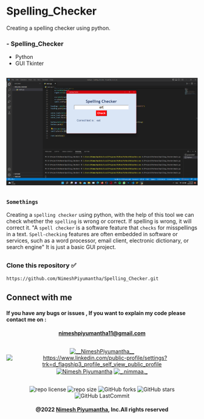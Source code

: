 # Spelling_Checker
Creating a spelling checker using python.

### - Spelling_Checker

* Python
* GUI Tkinter

##
![alt text](https://github.com/NimeshPiyumantha/Spelling_Checker/blob/master/Capture.png)
##

### `Somethings`

Creating a `spelling checker` using python, with the help of this tool we can check whether the `spelling` is wrong or correct. If spelling is wrong, it will correct it. "A `spell checker` is a software feature that `checks` for misspellings in a text. `Spell-checking` features are often embedded in software or services, such as a word processor, email client, electronic dictionary, or search engine" It is just a basic GUI project.

##

### 
### Clone this repository ✅
```md
https://github.com/NimeshPiyumantha/Spelling_Checker.git
```
##  Connect with me
#### If you have any bugs or issues , If you want to explain my code please contact me on :
<div align="center">

#### nimeshpiyumantha11@gmail.com
</div>

##
<p align="center">
<a href="https://twitter.com/NPiyumantha60"><img align="center" src="https://raw.githubusercontent.com/rahuldkjain/github-profile-readme-generator/master/src/images/icons/Social/twitter.svg" alt="__NimeshPiyumantha__" height="30" width="40" /></a>
<a href="https://www.linkedin.com/in/nimesh-piyumantha-33736a222" target="blank"><img align="center" src="https://raw.githubusercontent.com/rahuldkjain/github-profile-readme-generator/master/src/images/icons/Social/linked-in-alt.svg" alt="https://www.linkedin.com/public-profile/settings?trk=d_flagship3_profile_self_view_public_profile" height="30" width="40" /></a>
<a href="https://www.facebook.com/profile.php?id=100025931563090" target="blank"><img align="center" src="https://raw.githubusercontent.com/rahuldkjain/github-profile-readme-generator/master/src/images/icons/Social/facebook.svg" alt="Nimesh Piyumantha" height="30" width="40" /></a>
<a href="https://www.instagram.com/_.nimmaa._/" target="blank"><img align="center" src="https://raw.githubusercontent.com/rahuldkjain/github-profile-readme-generator/master/src/images/icons/Social/instagram.svg" alt="_.nimmaa._" height="30" width="40" /></a>
</p>

##
<div align="center">

![repo license](https://img.shields.io/github/license/NimeshPiyumantha/Spelling_Checker?&labelColor=black&color=3867d6&style=for-the-badge)
![repo size](https://img.shields.io/github/repo-size/NimeshPiyumantha/Spelling_Checker?label=Repo%20Size&style=for-the-badge&labelColor=black&color=20bf6b)
![GitHub forks](https://img.shields.io/github/forks/NimeshPiyumantha/Spelling_Checker?&labelColor=black&color=0fb9b1&style=for-the-badge)
![GitHub stars](https://img.shields.io/github/stars/NimeshPiyumantha/Spelling_Checker?&labelColor=black&color=f7b731&style=for-the-badge)
![GitHub LastCommit](https://img.shields.io/github/last-commit/NimeshPiyumantha/Spelling_Checker?logo=github&labelColor=black&color=d1d8e0&style=for-the-badge)
</div>

<div align="center">

#### @2022 [Nimesh Piyumantha](https://github.com/NimeshPiyumantha/), Inc.All rights reserved
</div>
